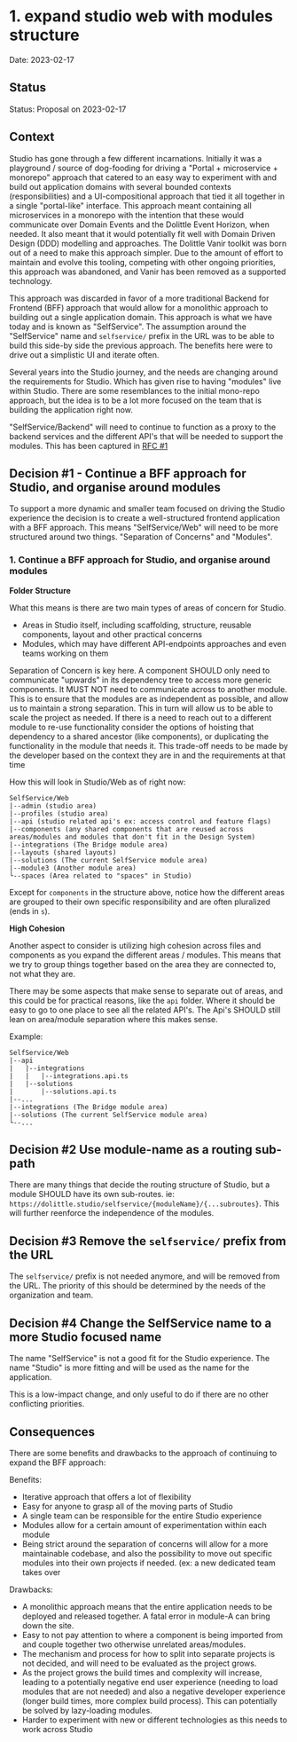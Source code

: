 # 1. expand studio web with modules structure

Date: 2023-02-17

## Status

Status: Proposal on 2023-02-17


## Context

Studio has gone through a few different incarnations. Initially it was a playground / source of dog-fooding for driving a "Portal + microservice + monorepo" approach that catered to an easy way to experiment with and build out application domains with several bounded contexts (responsibilities) and a UI-compositional approach that tied it all together in a single "portal-like" interface. This approach meant containing all microservices in a monorepo with the intention that these would communicate over Domain Events and the Dolittle Event Horizon, when needed. It also meant that it would potentially fit well with Domain Driven Design (DDD) modelling and approaches. The Dolittle Vanir toolkit was born out of a need to make this approach simpler. Due to the amount of effort to maintain and evolve this tooling, competing with other ongoing priorities, this approach was abandoned, and Vanir has been removed as a supported technology.

This approach was discarded in favor of a more traditional Backend for Frontend (BFF) approach that would allow for a monolithic approach to building out a single application domain. This approach is what we have today and is known as "SelfService". The assumption around the "SelfService" name and `selfservice/` prefix in the URL was to be able to build this side-by side the previous approach. The benefits here were to drive out a simplistic UI and iterate often.

Several years into the Studio journey, and the needs are changing around the requirements for Studio. Which has given rise to having "modules" live within Studio. There are some resemblances to the initial mono-repo approach, but the idea is to be a lot more focused on the team that is building the application right now.

"SelfService/Backend" will need to continue to function as a proxy to the backend services and the different API's that will be needed to support the modules. This has been captured in [RFC #1](https://github.com/dolittle/rfcs/blob/main/0001_use_rest_in_studio.md)


## Decision #1 - Continue a BFF approach for Studio, and organise around modules
To support a more dynamic and smaller team focused on driving the Studio experience the decision is to create a well-structured frontend application with a BFF approach. This means "SelfService/Web" will need to be more structured around two things. "Separation of Concerns" and "Modules".

### 1. Continue a BFF approach for Studio, and organise around modules

**Folder Structure**

What this means is there are two main types of areas of concern for Studio.
- Areas in Studio itself, including scaffolding, structure, reusable components, layout and other practical concerns
- Modules, which may have different API-endpoints approaches and even teams working on them

Separation of Concern is key here. A component SHOULD only need to communicate "upwards" in its dependency tree to access more generic components. It MUST NOT need to communicate across to another module. This is to ensure that the modules are as independent as possible, and allow us to maintain a strong separation. This in turn will allow us to be able to scale the project as needed. If there is a need to reach out to a different module to re-use functionality consider the options of hoisting that dependency to a shared ancestor (like components), or duplicating the functionality in the module that needs it. This trade-off needs to be made by the developer based on the context they are in and the requirements at that time

How this will look in Studio/Web as of right now:

```
SelfService/Web
|--admin (studio area)
|--profiles (studio area)
|--api (studio related api's ex: access control and feature flags)
|--components (any shared components that are reused across areas/modules and modules that don't fit in the Design System)
|--integrations (The Bridge module area)
|--layouts (shared layouts)
|--solutions (The current SelfService module area)
|--module3 (Another module area)
└--spaces (Area related to "spaces" in Studio)

```
Except for `components` in the structure above, notice how the different areas are grouped to their own specific responsibility and are often pluralized (ends in `s`).

**High Cohesion**

Another aspect to consider is utilizing high cohesion across files and components as you expand the different areas / modules. This means that we try to group things together based on the area they are connected to, not what they are.

There may be some aspects that make sense to separate out of areas, and this could be for practical reasons, like the `api` folder. Where it should be easy to go to one place to see all the related API's. The Api's SHOULD still lean on area/module separation where this makes sense.

Example:
```
SelfService/Web
|--api
|   |--integrations
|   |   |--integrations.api.ts
|   |--solutions
|       |--solutions.api.ts
|--...
|--integrations (The Bridge module area)
|--solutions (The current SelfService module area)
└--...

```

## Decision #2 Use module-name as a routing sub-path

There are many things that decide the routing structure of Studio, but a module SHOULD have its own sub-routes. ie: `https://dolittle.studio/selfservice/{moduleName}/{...subroutes}`. This will further reenforce the independence of the modules.

## Decision #3 Remove the `selfservice/` prefix from the URL

The `selfservice/` prefix is not needed anymore, and will be removed from the URL. The priority of this should be determined by the needs of the organization and team.

## Decision #4 Change the SelfService name to a more Studio focused name

The name "SelfService" is not a good fit for the Studio experience. The name "Studio" is more fitting and will be used as the name for the application.

This is a low-impact change, and only useful to do if there are no other conflicting priorities.


## Consequences

There are some benefits and drawbacks to the approach of continuing to expand the BFF approach:

Benefits:
- Iterative approach that offers a lot of flexibility
- Easy for anyone to grasp all of the moving parts of Studio
- A single team can be responsible for the entire Studio experience
- Modules allow for a certain amount of experimentation within each module
- Being strict around the separation of concerns will allow for a more maintainable codebase, and also the possibility to move out specific modules into their own projects if needed. (ex: a new dedicated team takes over

Drawbacks:
- A monolithic approach means that the entire application needs to be deployed and released together. A fatal error in module-A can bring down the site.
- Easy to not pay attention to where a component is being imported from and couple together two otherwise unrelated areas/modules.
- The mechanism and process for how to split into separate projects is not decided, and will need to be evaluated as the project grows.
- As the project grows the build times and complexity will increase, leading to a potentially negative end user experience (needing to load modules that are not needed) and also a negative developer experience (longer build times, more complex build process). This can potentially be solved by lazy-loading modules.
- Harder to experiment with new or different technologies as this needs to work across Studio